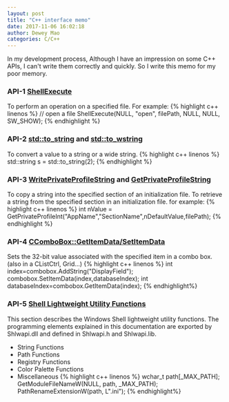 ```yaml
--- 
layout: post 
title: "C++ interface memo" 
date: 2017-11-06 16:02:18 
author: Dewey Mao 
categories: C/C++ 
--- 
```

In my development process, Although I have an impression on some C++ APIs, I can't write them correctly and quickly. So I write this memo for my poor memory.

### API-1 <a href="https://msdn.microsoft.com/en-us/library/windows/desktop/bb762153(v=vs.85).aspx" target="_blank">ShellExecute</a>
To perform an operation on a specified file. For example:
{% highlight c++ linenos %}
// open a file
ShellExecute(NULL, "open", filePath, NULL, NULL, SW_SHOW);
{% endhighlight %}

### API-2 <a href="https://msdn.microsoft.com/zh-cn/library/ee404875.aspx" target="_blank">std::to_string</a> and <a href="https://msdn.microsoft.com/zh-cn/library/ee404765.aspx" target="_blank">std::to_wstring</a>
To convert a value to a string or a wide string.
{% highlight c++ linenos %}
std::string s = std::to_string(2);
{% endhighlight %}

### API-3 <a href="https://msdn.microsoft.com/en-us/library/ms725501(VS.85).aspx" target="_blank">WritePrivateProfileString</a> and <a href="https://msdn.microsoft.com/zh-cn/library/ms724353.aspx" target="_blank">GetPrivateProfileString</a>
To copy a string into the specified section of an initialization file.
To retrieve a string from the specified section in an initialization file.
for example:
{% highlight c++ linenos %}
int nValue = GetPrivateProfileInt("AppName","SectionName",nDefaultValue,filePath);
{% endhighlight %}

### API-4 <a href="https://docs.microsoft.com/en-us/cpp/mfc/reference/ccombobox-class#setitemdata" target="_blank">CComboBox::GetItemData/SetItemData</a>
Sets the 32-bit value associated with the specified item in a combo box.(also in a CListCtrl, Grid...)
{% highlight c++ linenos %}
int index=combobox.AddString("DisplayField");
combobox.SetItemData(index,databaseIndex);
int databaseIndex=combobox.GetItemData(index);
{% endhighlight%}

### API-5 <a href="https://msdn.microsoft.com/en-us/library/windows/desktop/bb759844(v=vs.85).aspx" target="_blank">Shell Lightweight Utility Functions</a>
This section describes the Windows Shell lightweight utility functions. The programming elements explained in this documentation are exported by Shlwapi.dll and defined in Shlwapi.h and Shlwapi.lib.
- String Functions
- Path Functions
- Registry Functions
- Color Palette Functions
- Miscellaneous
{% highlight c++ linenos %}
wchar_t path[_MAX_PATH];
GetModuleFileNameW(NULL, path, _MAX_PATH);
PathRenameExtensionW(path, L".ini");
{% endhighlight%}
